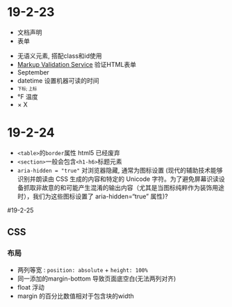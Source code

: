 # 19-2-23
* <!DOCTYPE html> 文档声明
* <form> 表单
* <div> <span> 无语义元素, 搭配class和id使用
* [Markup Validation Service](https://validator.w3.org/) 验证HTML表单
* September
* <time> datetime 设置机器可读的时间
* <sub> <sup> 下标; 上标
* &deg;F 温度
* &times; X

# 19-2-24

* `<table>`的`border`属性 html5 已经废弃
* `<section>`一般会包含`<h1-h6>`标题元素
* `aria-hidden = "true"` 对浏览器隐藏, 通常为图标设置 (现代的辅助技术能够识别并朗读由 CSS 生成的内容和特定的 Unicode 字符。为了避免屏幕识读设备抓取非故意的和可能产生混淆的输出内容（尤其是当图标纯粹作为装饰用途时），我们为这些图标设置了 aria-hidden=“true” 属性)?

#19-2-25

## CSS

### 布局
* 两列等宽 : `position: absolute` + `height: 100%`
* 同一添加的margin-bottom 导致页面底空白(无法两列对齐)
* float 浮动
* margin 的百分比数值相对于包含块的width

